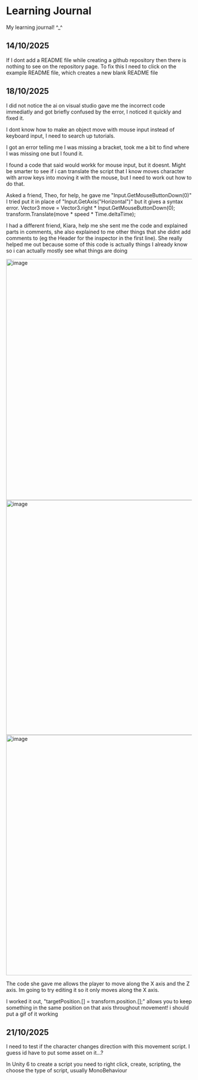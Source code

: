 # Learning Journal
My learning journal! ^_^


## 14/10/2025
If I dont add a README file while creating a github repository then there is nothing to see on the repository page. To fix this I need to click on the example README file, which creates a new blank README file


## 18/10/2025
I did not notice the ai on visual studio gave me the incorrect code immediatly and got briefly confused by the error, I noticed it quickly and fixed it.

I dont know how to make an object move with mouse input instead of keyboard input, I need to search up tutorials.

I got an error telling me I was missing a bracket, took me a bit to find where I was missing one but I found it.

I found a code that said would workk for mouse input, but it doesnt. Might be smarter to see if i can translate the script that I know moves character with arrow keys into moving it with the mouse, but I need to work out how to do that.

Asked a friend, Theo, for help, he gave me "Input.GetMouseButtonDown(0)" I tried put it in place of "Input.GetAxis("Horizontal")" but it gives a syntax error. 
Vector3 move = Vector3.right * Input.GetMouseButtonDown(0);
transform.Translate(move * speed * Time.deltaTime);

I had a different friend, Kiara, help me she sent me the code and explained parts in comments, she also explained to me other things that she didnt add comments to (eg the Header for the inspector in the first line). She really helped me out because some of this code is actually things I already know so i can actually mostly see what things are doing

<img width="770" height="653" alt="image" src="https://github.com/user-attachments/assets/64f8b626-4c71-4f7f-a579-60811466a6b6" />
<img width="708" height="636" alt="image" src="https://github.com/user-attachments/assets/5d487893-bed2-4c78-bdf5-46e05e36119e" />
<img width="784" height="651" alt="image" src="https://github.com/user-attachments/assets/c36e788f-6252-4ec7-9c0a-6e0f2ff9777b" />

The code she gave me allows the player to move along the X axis and the Z axis. Im going to try editing it so it only moves along the X axis.

I worked it out, "targetPosition.[] = transform.position.[];" allows you to keep something in the same position on that axis throughout movement!
i should put a gif of it working

## 21/10/2025
I need to test if the character changes direction with this movement script. I guess id have to put some asset on it...?

In Unity 6 to create a script you need to right click, create, scripting, the choose the type of script, usually MonoBehaviour

